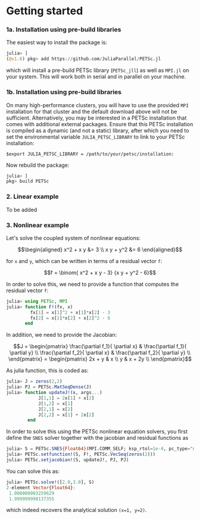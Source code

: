 # Getting started


### 1a. Installation using pre-build libraries 
The easiest way to install the package is: 
```julia
julia> ]
(@v1.6) pkg> add https://github.com/JuliaParallel/PETSc.jl
```
which will install a pre-build PETSc library (`PETSc_jll`) as well as `MPI.jl` on your system. This will work both in serial and in parallel on your machine.

### 1b. Installation using pre-build libraries 
On many high-performance clusters, you will have to use the provided `MPI` installation for that cluster and the default download above will not be sufficient. Alternatively, you may be interested in a PETSc installation that comes with additional external packages. Ensure that this PETSc installation is compiled as a dynamic (and not a static) library, after which you need to set the environmental variable `JULIA_PETSC_LIBRARY` to link to your PETSc installation: 

```
$export JULIA_PETSC_LIBRARY = /path/to/your/petsc/installation:
```

Now rebuild the package:
```julia
julia> ]
pkg> build PETSc
```

### 2. Linear example
To be added 

### 3. Nonlinear example
Let's solve the coupled system of nonlinear equations: 
```math
\begin{aligned}
x^2 + x y  &= 3 \\
x y + y^2  &= 6
\end{aligned}
```
for ``x`` and ``y``, which can be written in terms of a residual vector ``f``:
```math
f = \binom{ x^2 + x y  - 3} {x y + y^2  - 6}
```

In order to solve this, we need to provide a function that computes the residual vector `f`:
```julia
julia> using PETSc, MPI
julia> function F!(fx, x)
         fx[1] = x[1]^2 + x[1]*x[2] - 3
         fx[2] = x[1]*x[2] + x[2]^2 - 6
       end
```

In addition, we need to provide the Jacobian:
```math
J = 
\begin{pmatrix}
\frac{\partial f_1}{ \partial x} & \frac{\partial f_1}{ \partial y}  \\
\frac{\partial f_2}{ \partial x} & \frac{\partial f_2}{ \partial y}  \\
\end{pmatrix}
= 
\begin{pmatrix}
2x + y & x  \\
y & x + 2y  \\
\end{pmatrix}
```
As julia function, this is coded as:
```julia
julia> J = zeros(2,2)
julia> PJ = PETSc.MatSeqDense(J)
julia> function updateJ!(x, args...)
            J[1,1] = 2x[1] + x[2]
            J[1,2] = x[1]
            J[2,1] = x[2]
            J[2,2] = x[1] + 2x[2]
        end
```
In order to solve this using the PETSc nonlinear equation solvers, you first define the `SNES` solver together with the jacobian and residual functions as 
```julia
julia> S = PETSc.SNES{Float64}(MPI.COMM_SELF; ksp_rtol=1e-4, pc_type="none")
julia> PETSc.setfunction!(S, F!, PETSc.VecSeq(zeros(2)))
julia> PETSc.setjacobian!(S, updateJ!, PJ, PJ)
```

You can solve this as:
```julia
julia> PETSc.solve!([2.0,3.0], S)
2-element Vector{Float64}:
 1.000000003259629
 1.999999998137355
```
which indeed recovers the analytical solution ``(x=1, y=2)``.